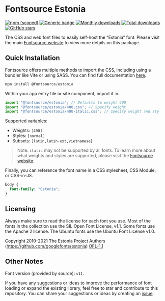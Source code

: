 # Fontsource Estonia

[![npm (scoped)](https://img.shields.io/npm/v/@fontsource/estonia?color=brightgreen)](https://www.npmjs.com/package/@fontsource/estonia) [![Generic badge](https://img.shields.io/badge/fontsource-passing-brightgreen)](https://github.com/fontsource/fontsource) [![Monthly downloads](https://badgen.net/npm/dm/@fontsource/estonia)](https://github.com/fontsource/fontsource) [![Total downloads](https://badgen.net/npm/dt/@fontsource/estonia)](https://github.com/fontsource/fontsource) [![GitHub stars](https://img.shields.io/github/stars/fontsource/fontsource.svg?style=social&label=Star)](https://github.com/fontsource/fontsource/stargazers)

The CSS and web font files to easily self-host the “Estonia” font. Please visit the main [Fontsource website](https://fontsource.org/fonts/estonia) to view more details on this package.

## Quick Installation

Fontsource offers multiple methods to import the CSS, including using a bundler like Vite or using SASS. You can find full documentation [here](https://fontsource.org/docs/getting-started/introduction).

```javascript
npm install @fontsource/estonia
```

Within your app entry file or site component, import it in.

```javascript
import "@fontsource/estonia"; // Defaults to weight 400
import "@fontsource/estonia/400.css"; // Specify weight
import "@fontsource/estonia/400-italic.css"; // Specify weight and style
```

Supported variables:
- Weights: `[400]`
- Styles: `[normal]`
- Subsets: `[latin,latin-ext,vietnamese]`

> Note: `italic` may not be supported by all fonts. To learn more about what weights and styles are supported, please visit the [Fontsource website](https://fontsource.org/fonts/estonia).

Finally, you can reference the font name in a CSS stylesheet, CSS Module, or CSS-in-JS.

```css
body {
  font-family: "Estonia";
}
```

## Licensing
Always make sure to read the license for each font you use. Most of the fonts in the collection use the SIL Open Font License, v1.1. Some fonts use the Apache 2 license. The Ubuntu fonts use the Ubuntu Font License v1.0.

Copyright 2010-2021 The Estonia Project Authors (https://github.com/googlefonts/estonia)
[OFL-1.1](https://openfontlicense.org)

## Other Notes
Font version (provided by source): `v11`.

If you have any suggestions or ideas to improve the performance of font loading or expand the existing library, feel free to star and contribute to this repository. You can share your suggestions or ideas by creating an [issue](https://github.com/fontsource/fontsource/issues).